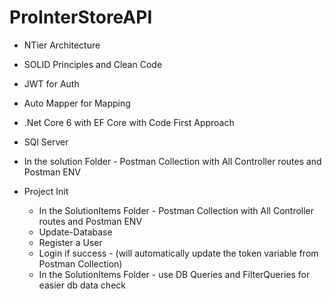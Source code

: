 # ProInterStoreAPI 

- NTier Architecture
- SOLID Principles and Clean Code
- JWT for Auth
- Auto Mapper for Mapping
- .Net Core 6 with EF Core with Code First Approach
- SQl Server

- In the solution Folder - Postman Collection with All Controller routes and Postman ENV

- Project Init
  - In the SolutionItems Folder - Postman Collection with All Controller routes and Postman ENV
  - Update-Database
  - Register a User
  - Login if success - (will automatically update the token variable from Postman Collection)
  - In the SolutionItems Folder - use DB Queries and FilterQueries for easier db data check
